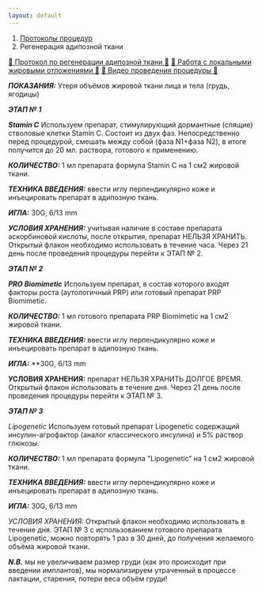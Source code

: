 ```yaml
---
layout: default
---
```


<nav aria-label="breadcrumb">
  <ol class="breadcrumb">
    <li class="breadcrumb-item"><a href="./">Протоколы процедур</a></li>
    <li class="breadcrumb-item active" aria-current="page">Регенерация адипозной ткани</li>
  </ol>
</nav>
<div class="list-group">
  <a href="https://disk.yandex.ru/i/qOD6DqMJ-b2ifw" class="list-group-item list-group-item-action" aria-current="true">👀 Протокол по регенерации адипозной ткани 🎦</a>
    <a href="https://disk.yandex.ru/i/sq0NpcocRlx8Pw" class="list-group-item list-group-item-action" aria-current="true">👀 Работа с локальными жировыми отложениями 🎦</a>
      <a href="https://disk.yandex.ru/i/0wMIZuVeJoVALg" class="list-group-item list-group-item-action" aria-current="true">👀 Видео проведения процедуры 🎦</a>
</div>

**_ПОКАЗАНИЯ:_**
Утеря объёмов жировой ткани лица и тела (грудь, ягодицы)

**_ЭТАП № 1_**

**_Stamin C_**
Используем препарат, стимулирующий дормантные (спящие) стволовые клетки Stamin C. Состоит из двух фаз. Непосредственно перед процедурой, смешать между собой (фаза N1+фаза N2), в итоге получится до 20 мл. раствора, готового к применению.

**_КОЛИЧЕСТВО:_**
1 мл препарата формула Stamin C на 1 см2 жировой ткани.

**_ТЕХНИКА ВВЕДЕНИЯ:_**
ввести иглу перпендикулярно коже и инъецировать препарат в адипозную ткань.

**_ИГЛА:_**
30G, 6/13 mm

**_УСЛОВИЯ ХРАНЕНИЯ:_**
учитывая наличие в составе препарата аскорбиновой кислоты, после открытия, препарат НЕЛЬЗЯ ХРАНИТЬ. Открытый флакон необходимо использовать в течение часа. Через 21 день после проведения процедуры перейти к ЭТАП № 2.

**_ЭТАП № 2_**

**_PRO Biomimetic_**
Используем препарат, в состав которого входят факторы роста (аутологичный PRP) или готовый препарат PRP Biomimetic.

**_КОЛИЧЕСТВО:_**
1 мл готового препарата PRP Biomimetic на 1 см2 жировой ткани.

**_ТЕХНИКА ВВЕДЕНИЯ:_**
ввести иглу перпендикулярно коже и инъецировать препарат в адипозную ткань.

**_ИГЛА:_**
\*\*30G, 6/13 mm

**УСЛОВИЯ ХРАНЕНИЯ:**
препарат НЕЛЬЗЯ ХРАНИТЬ ДОЛГОЕ ВРЕМЯ. Открытый флакон использовать в течение дня. Через 21 день после проведения процедуры перейти к ЭТАП № 3.

**_ЭТАП № 3_**

_Lipogenetic_
Используем готовый препарат Lipogenetic содержащий инсулин-агрофактор (аналог классического инсулина) и 5% раствор глюкозы.

**_КОЛИЧЕСТВО:_**
1 мл препарата формула "Lipogenetic” на 1 см2 жировой ткани.

**_ТЕХНИКА ВВЕДЕНИЯ:_**
ввести иглу перпендикулярно коже и инъецировать препарат в адипозную ткань.

**_ИГЛА:_**
30G, 6/13 mm

_УСЛОВИЯ ХРАНЕНИЯ:_
Открытый флакон необходимо использовать в течение дня. ЭТАП № 3 с использованием готового препарата Lipogenetic, можно повторять 1 раз в 30 дней, до получения желаемого объёма жировой ткани.

**_N.B._** мы не увеличиваем размер груди (как это происходит при введении имплантов), мы нормализируем утраченный в процессе лактации, старения, потери веса объём груди!
